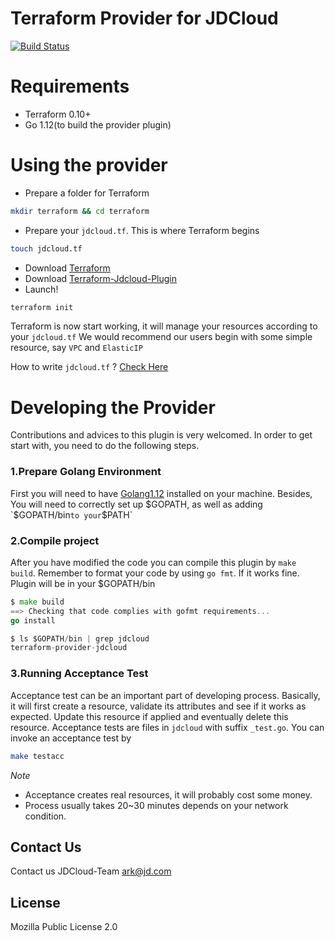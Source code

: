 Terraform Provider for JDCloud
==================

[![Build Status](https://travis-ci.com/jdclouddevelopers/terraform-provider-jdcloud.svg?branch=master)](https://travis-ci.com/jdclouddevelopers/terraform-provider-jdcloud)


# Requirements

* Terraform 0.10+
* Go 1.12(to build the provider plugin)

# Using the provider 

* Prepare a folder for Terraform 
```bash
mkdir terraform && cd terraform 
```
* Prepare your `jdcloud.tf`. This is where Terraform begins 
```bash
touch jdcloud.tf
```
* Download [Terraform](https://www.terraform.io/downloads.html) 
* Download [Terraform-Jdcloud-Plugin](https://github.com/jdclouddevelopers/terraform-provider-jdcloud)
* Launch!
```bash
terraform init
``` 
Terraform is now start working, it will manage your resources according to your `jdcloud.tf`
We would recommend our users begin with some simple resource, say `VPC` and `ElasticIP`

How to write `jdcloud.tf` ? [Check Here](https://github.com/XiaohanLiang/terraform-provider-jdcloud/blob/master/example/main.tf)

# Developing the Provider

Contributions and advices to this plugin is very welcomed. In order to get start with, you 
need to do the following steps.

### 1.Prepare Golang Environment

First you will need to have [Golang1.12](https://golang.org/dl/) installed on your machine. Besides, 
You will need to correctly set up $GOPATH, as well as adding `$GOPATH/bin` to your `$PATH`

### 2.Compile project


After you have modified the code you can compile this plugin by `make build`. 
Remember to format your code by using `go fmt`. If it works fine. Plugin will be in your $GOPATH/bin
``` go
$ make build
==> Checking that code complies with gofmt requirements...
go install

$ ls $GOPATH/bin | grep jdcloud
terraform-provider-jdcloud
```   

### 3.Running Acceptance Test


Acceptance test can be an important part of developing process. Basically, it will first create a resource,
validate its attributes and see if it works as expected. Update this resource if applied and eventually delete this resource.
Acceptance tests are files in `jdcloud` with suffix `_test.go`. You can invoke an acceptance test by 
```bash
make testacc
```

_Note_ 
* Acceptance creates real resources, it will probably cost some money.
* Process usually takes 20~30 minutes depends on your network condition.

## Contact Us 

Contact us JDCloud-Team <ark@jd.com>


## License

Mozilla Public License 2.0

